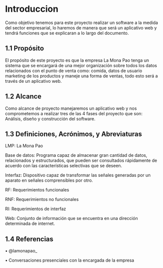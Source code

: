 # Introduccion 
Como objetivo tenemos para este proyecto realizar un software a la medida del sector empresarial, lo haremos de manera que será un aplicativo web y tendrá funciones que se explicaran a lo largo del documento.

## 1.1	Propósito
El propósito de este proyecto es que la empresa La Mona Pao tenga un sistema que se encargará de una mejor organización sobre todos los datos relacionados con el punto de venta como: comida, datos de usuario marketing de los productos y maneje una forma de ventas, todo esto será a través de un aplicativo web. 

## 1.2	Alcance

Como alcance de proyecto manejaremos un aplicativo web y nos comprometemos a realizar tres de las 4 fases del proyecto que son: Análisis, diseño y construcción del software.

 
## 1.3	Definiciones, Acrónimos, y Abreviaturas


LMP: La Mona Pao

Base de datos: Programa capaz de almacenar gran cantidad de datos, relacionados y estructurados, que pueden ser consultados rápidamente de acuerdo con las características selectivas que se deseen.

Interfaz: Dispositivo capaz de transformar las señales generadas por un aparato en señales comprensibles por otro.

RF: Requerimientos funcionales

RNF: Requerimientos no funcionales

RI: Requerimientos de interfaz

Web: Conjunto de información que se encuentra en una dirección determinada de internet.

## 1.4	Referencias

•	@lamonapao_

•	Conversaciones presenciales con la encargada de la empresa